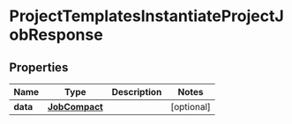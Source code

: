 

# ProjectTemplatesInstantiateProjectJobResponse


## Properties

| Name | Type | Description | Notes |
|------------ | ------------- | ------------- | -------------|
|**data** | [**JobCompact**](JobCompact.md) |  |  [optional] |



